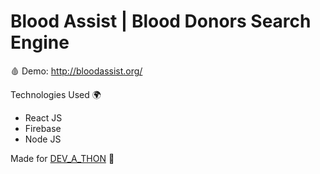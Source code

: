 # Blood Assist | Blood Donors Search Engine

🩸 Demo: http://bloodassist.org/

Technologies Used 🌍

- React JS
- Firebase
- Node JS

Made for [DEV_A_THON](https://csi-fcrit-computer.github.io/DEV-A-THON/) 🚀

